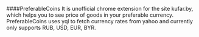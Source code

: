 ####PreferableCoins
It is unofficial chrome extension for the site kufar.by, which helps you to see price of goods in your preferable currency. PreferableCoins uses yql to fetch currency rates from yahoo and currently only supports RUB, USD, EUR, BYR. 
